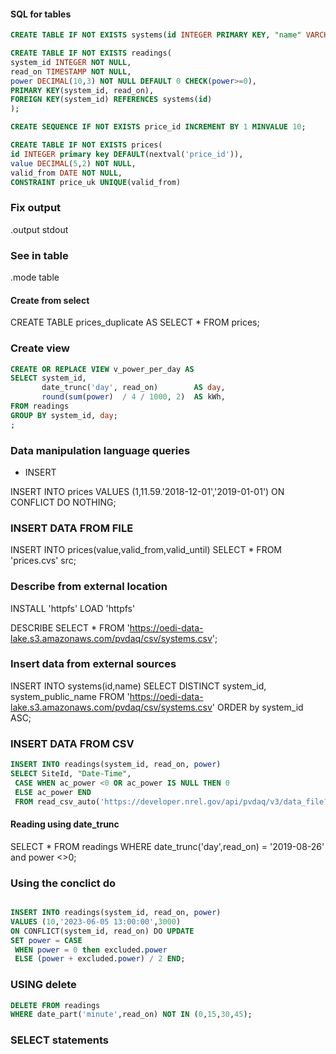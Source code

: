 #### SQL for tables

```sql
CREATE TABLE IF NOT EXISTS systems(id INTEGER PRIMARY KEY, "name" VARCHAR NOT NULL);
```


```sql
CREATE TABLE IF NOT EXISTS readings(
system_id INTEGER NOT NULL,
read_on TIMESTAMP NOT NULL,
power DECIMAL(10,3) NOT NULL DEFAULT 0 CHECK(power>=0),
PRIMARY KEY(system_id, read_on),
FOREIGN KEY(system_id) REFERENCES systems(id)
);
```

```sql
CREATE SEQUENCE IF NOT EXISTS price_id INCREMENT BY 1 MINVALUE 10;
```

```sql
CREATE TABLE IF NOT EXISTS prices(
id INTEGER primary key DEFAULT(nextval('price_id')),
value DECIMAL(5,2) NOT NULL,
valid_from DATE NOT NULL,
CONSTRAINT price_uk UNIQUE(valid_from)
```


### Fix output

.output stdout

### See in table

.mode table

#### Create from select

CREATE TABLE prices_duplicate AS
SELECT * FROM prices;


### Create view

```sql
CREATE OR REPLACE VIEW v_power_per_day AS
SELECT system_id,
       date_trunc('day', read_on)        AS day,
       round(sum(power)  / 4 / 1000, 2)  AS kWh,
FROM readings
GROUP BY system_id, day;
;

```

### Data manipulation language queries

- INSERT

INSERT INTO prices
VALUES (1,11.59.'2018-12-01','2019-01-01')
ON CONFLICT DO NOTHING;

### INSERT DATA FROM FILE
INSERT INTO prices(value,valid_from,valid_until)
SELECT * FROM 'prices.cvs' src;



### Describe from external location
INSTALL 'httpfs'
LOAD 'httpfs'

DESCRIBE SELECT * FROM 'https://oedi-data-lake.s3.amazonaws.com/pvdaq/csv/systems.csv';


### Insert data from external sources


INSERT INTO systems(id,name) SELECT DISTINCT system_id, system_public_name FROM 'https://oedi-data-lake.s3.amazonaws.com/pvdaq/csv/systems.csv' ORDER by system_id ASC;


### INSERT DATA FROM CSV

```sql
INSERT INTO readings(system_id, read_on, power) 
SELECT SiteId, "Date-Time",
 CASE WHEN ac_power <0 OR ac_power IS NULL THEN 0 
 ELSE ac_power END
 FROM read_csv_auto('https://developer.nrel.gov/api/pvdaq/v3/data_file?api_key=DEMO_KEY&system_id=34&year=2019');
```

#### Reading using date_trunc

SELECT * FROM readings WHERE date_trunc('day',read_on) = '2019-08-26' and power <>0;

### Using the conclict do

```sql

INSERT INTO readings(system_id, read_on, power)
VALUES (10,'2023-06-05 13:00:00',3000)
ON CONFLICT(system_id, read_on) DO UPDATE
SET power = CASE
 WHEN power = 0 then excluded.power
 ELSE (power + excluded.power) / 2 END;
```


### USING delete

```sql
DELETE FROM readings
WHERE date_part('minute',read_on) NOT IN (0,15,30,45);

```


### SELECT statements

```sql


``` 
